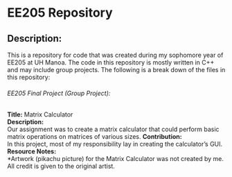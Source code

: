 # EE205 Repository

## Description:
This is a repository for code that was created during my sophomore year of EE205 at UH Manoa.
The code in this repository is mostly written in C++ and may include group projects.
The following is a break down of the files in this repository:

###### EE205 Final Project (Group Project):  
<b>Title:</b> Matrix Calculator  
<b>Description:</b>  
Our assignment was to create a matrix calculator that could perform basic matrix operations on matrices of various sizes.
<b>Contribution:</b>  
In this project, most of my responsibility lay in creating the calculator’s GUI.  
<b>Resource Notes:</b>  
*Artwork (pikachu picture) for the Matrix Calculator was not created by me. All credit is given to the original artist.
